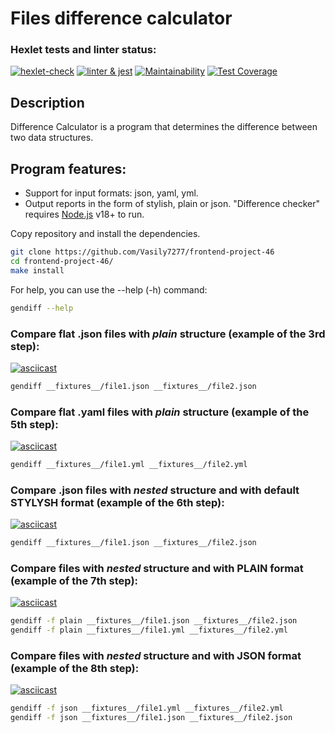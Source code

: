 # Files difference calculator


### Hexlet tests and linter status:
[![hexlet-check](https://github.com/Vasily7277/frontend-project-46/actions/workflows/hexlet-check.yml/badge.svg)](https://github.com/Vasily7277/frontend-project-46/actions/workflows/hexlet-check.yml)
[![linter & jest](https://github.com/Vasily7277/frontend-project-46/actions/workflows/linter&jest.yml/badge.svg)](https://github.com/Vasily7277/frontend-project-46/actions/workflows/linter&jest.yml)
[![Maintainability](https://api.codeclimate.com/v1/badges/7cb2e37150d0257c9bba/maintainability)](https://codeclimate.com/github/Vasily7277/frontend-project-46/maintainability)
[![Test Coverage](https://api.codeclimate.com/v1/badges/7cb2e37150d0257c9bba/test_coverage)](https://codeclimate.com/github/Vasily7277/frontend-project-46/test_coverage)


## Description
Difference Calculator is a program that determines the difference between two data structures. 

## Program features:
- Support for input formats: json, yaml, yml.
- Output reports in the form of stylish, plain or json.
"Difference checker" requires [Node.js](https://nodejs.org/) v18+ to run.

Copy repository and install the dependencies.

```sh
git clone https://github.com/Vasily7277/frontend-project-46
cd frontend-project-46/
make install
```

For help, you can use the --help (-h) command:

```sh
gendiff --help
```

### Compare flat .json files with *plain* structure (example of the 3rd step):

[![asciicast](https://asciinema.org/a/YXB8zMwvaPsTQUUFl8kCy6hJn.svg)](https://asciinema.org/a/YXB8zMwvaPsTQUUFl8kCy6hJn)

```sh
gendiff __fixtures__/file1.json __fixtures__/file2.json
```

### Compare flat .yaml files with *plain* structure (example of the 5th step):

[![asciicast](https://asciinema.org/a/qhR8ItKkATxbgSFhcEwZBBb89.svg)](https://asciinema.org/a/qhR8ItKkATxbgSFhcEwZBBb89)

```sh
gendiff __fixtures__/file1.yml __fixtures__/file2.yml 
```

### Compare .json files with *nested* structure and with default STYLYSH format (example of the 6th step):

[![asciicast](https://asciinema.org/a/BjectNRs9zHdNmzXgM3GZxWaD.svg)](https://asciinema.org/a/BjectNRs9zHdNmzXgM3GZxWaD)

```sh
gendiff __fixtures__/file1.json __fixtures__/file2.json 
```

### Compare files with *nested* structure and with PLAIN format (example of the 7th step):

[![asciicast](https://asciinema.org/a/LXUREwp5B2eKs7zTXIskn3i1V.svg)](https://asciinema.org/a/LXUREwp5B2eKs7zTXIskn3i1V)

```sh
gendiff -f plain __fixtures__/file1.json __fixtures__/file2.json
gendiff -f plain __fixtures__/file1.yml __fixtures__/file2.yml
```

### Compare files with *nested* structure and with JSON format (example of the 8th step):

[![asciicast](https://asciinema.org/a/sfCf5hOKnfMdQAOUz8LjV7FoV.svg)](https://asciinema.org/a/sfCf5hOKnfMdQAOUz8LjV7FoV)

```sh
gendiff -f json __fixtures__/file1.yml __fixtures__/file2.yml
gendiff -f json __fixtures__/file1.json __fixtures__/file2.json  
```